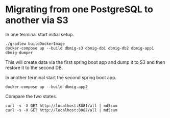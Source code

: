 # Migrating from one PostgreSQL to another via S3

In one terminal start initial setup.
```
./gradlew buildDockerImage
docker-compose up --build dbmig-s3 dbmig-db1 dbmig-db2 dbmig-app1 dbmig-dumper
```
This will create data via the first spring boot app and dump it to S3 and then restore it to the second DB.

In another terminal start the second spring boot app.
```
docker-compose up --build dbmig-app2
```

Compare the two states.
```
curl -s -X GET http://localhost:8081/all | md5sum
curl -s -X GET http://localhost:8082/all | md5sum
```
